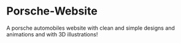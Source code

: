 # Porsche-Website
A porsche automobiles website with clean and simple designs and animations and with 3D illustrations!
